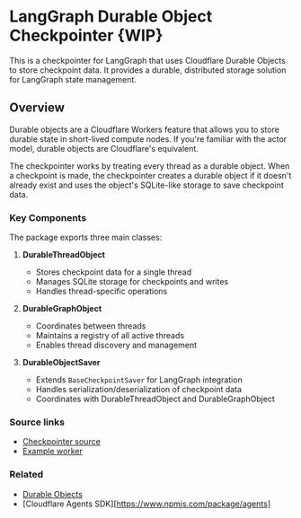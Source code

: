 # LangGraph Durable Object Checkpointer {WIP}

This is a checkpointer for LangGraph that uses Cloudflare Durable Objects to store checkpoint data. It provides a durable, distributed storage solution for LangGraph state management.

## Overview

Durable objects are a Cloudflare Workers feature that allows you to store durable state in short-lived compute nodes. If you're familiar with the actor model, durable objects are Cloudflare's equivalent.

The checkpointer works by treating every thread as a durable object. When a checkpoint is made, the checkpointer creates a durable object if it doesn't already exist and uses the object's SQLite-like storage to save checkpoint data.

### Key Components

The package exports three main classes:

1. **DurableThreadObject**
   - Stores checkpoint data for a single thread
   - Manages SQLite storage for checkpoints and writes
   - Handles thread-specific operations

2. **DurableGraphObject**
   - Coordinates between threads
   - Maintains a registry of all active threads
   - Enables thread discovery and management

3. **DurableObjectSaver**
   - Extends `BaseCheckpointSaver` for LangGraph integration
   - Handles serialization/deserialization of checkpoint data
   - Coordinates with DurableThreadObject and DurableGraphObject

### Source links

- [Checkpointer source](packages/checkpoint-durable-object/lib/index.ts)
- [Example worker](examples/basic-worker/src/index.ts)

### Related

- [Durable Objects](https://developers.cloudflare.com/durable-objects/)
- [Cloudflare Agents SDK][https://www.npmjs.com/package/agents]
